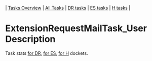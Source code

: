 | [Tasks Overview](../tasks-overview.md) | [All Tasks](../alltasks.md) | [DR tasks](../docket-DR/tasklist.md) | [ES tasks](../docket-ES/tasklist.md) | [H tasks](../docket-H/tasklist.md) |

# ExtensionRequestMailTask_User Description

Task stats [for DR](../docket-DR/ExtensionRequestMailTask_User.md), [for ES](../docket-ES/ExtensionRequestMailTask_User.md), [for H](../docket-H/ExtensionRequestMailTask_User.md) dockets.

